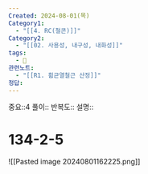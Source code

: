 ```yaml
---
Created: 2024-08-01(목)
Category1:
  - "[[4. RC(철콘)]]"
Category2:
  - "[[02. 사용성, 내구성, 내화성]]"
tags:
  - 🧮
관련노트:
  - "[[R1. 휨균열철근 산정]]"
정답:
---
```

중요::4
풀이::
반복도::
설명::
#  134-2-5
![[Pasted image 20240801162225.png]]
